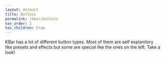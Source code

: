 ```yaml
---
layout: default
title: Buttons
permalink: /kbar/buttons
nav_order: 2
has_children: true
---
```

KBar has a lot of different button types.  Most of them are self explanitory like presets and effects but some are special like the ones on the left.  Take a look!